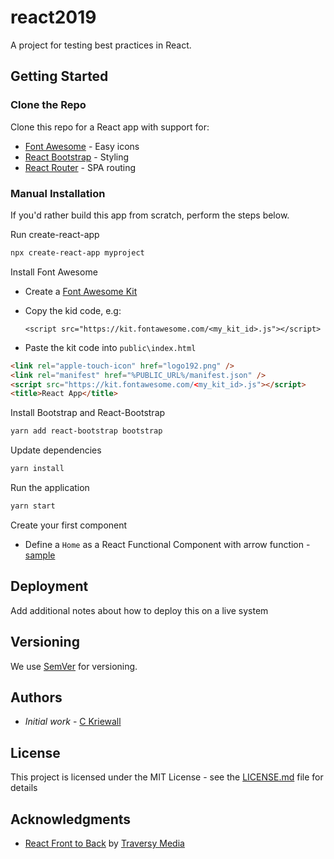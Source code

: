 # react2019

A project for testing best practices in React.

## Getting Started

### Clone the Repo

Clone this repo for a React app with support for:

- [Font Awesome](https://fontawesome.com) - Easy icons
- [React Bootstrap](https://react-bootstrap.github.io/) - Styling
- [React Router](https://reacttraining.com/react-router/) - SPA routing

### Manual Installation

If you'd rather build this app from scratch, perform the steps below.

Run create-react-app

```bash
npx create-react-app myproject
```

Install Font Awesome

- Create a [Font Awesome Kit](https://fontawesome.com/start)
- Copy the kid code, e.g:

  `<script src="https://kit.fontawesome.com/<my_kit_id>.js"></script>`

- Paste the kit code into `public\index.html`

```html
<link rel="apple-touch-icon" href="logo192.png" />
<link rel="manifest" href="%PUBLIC_URL%/manifest.json" />
<script src="https://kit.fontawesome.com/<my_kit_id>.js"></script>
<title>React App</title>
```

Install Bootstrap and React-Bootstrap

```bash
yarn add react-bootstrap bootstrap
```

Update dependencies

```bash
yarn install
```

Run the application

```bash
yarn start
```

Create your first component

- Define a `Home` as a React Functional Component with arrow function - [sample](https://gist.github.com/ckriewall/28b2d550e5f5de13475b04183cae849e)

## Deployment

Add additional notes about how to deploy this on a live system

## Versioning

We use [SemVer](http://semver.org/) for versioning.

## Authors

- _Initial work_ - [C Kriewall](https://github.com/ckriewall)

## License

This project is licensed under the MIT License - see the [LICENSE.md](LICENSE.md) file for details

## Acknowledgments

- [React Front to Back](https://www.udemy.com/modern-react-front-to-back/) by [Traversy Media](https://www.traversymedia.com/)
